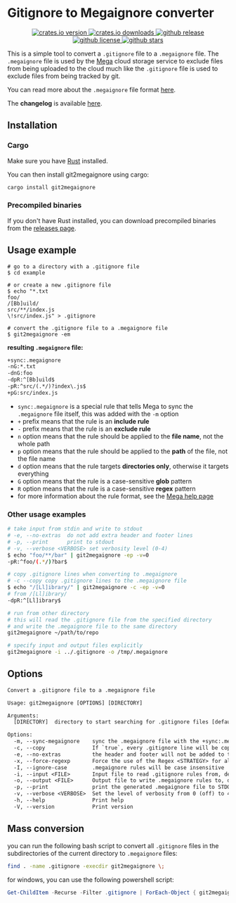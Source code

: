# Gitignore to Megaignore converter

<p align="center">
  <a href="https://crates.io/crates/git2megaignore">
    <img src="https://img.shields.io/crates/v/git2megaignore" alt="crates.io version">
  </a>
  <a href="https://crates.io/crates/git2megaignore">
    <img src="https://img.shields.io/crates/d/git2megaignore" alt="crates.io downloads">
  <a href="https://github.com/Farfi55/git2megaignore/releases">
    <img src="https://img.shields.io/github/v/release/Farfi55/git2megaignore" alt="github release">
  </a>
  </a>
  <a href="https://github.com/Farfi55/git2megaignore/blob/main/LICENSE">
    <img src="https://img.shields.io/github/license/Farfi55/git2megaignore" alt="github license">
  </a>
  <a href="https://github.com/Farfi55/git2megaignore/stargazers">
    <img src="https://img.shields.io/github/stars/Farfi55/git2megaignore?style=flat" alt="github stars">
  </a>
</p>

This is a simple tool to convert a `.gitignore` file to a `.megaignore` file. The `.megaignore` file is used by the [Mega](https://mega.nz) cloud storage service to exclude files from being uploaded to the cloud much like the `.gitignore` file is used to exclude files from being tracked by git.

You can read more about the `.megaignore` file format [here](https://help.mega.io/installs-apps/desktop/megaignore).

The **changelog** is available [here](CHANGELOG.md).

## Installation

### Cargo

Make sure you have [Rust](https://www.rust-lang.org/tools/install) installed.

You can then install git2megaignore using cargo:

```sh
cargo install git2megaignore
```

### Precompiled binaries

If you don't have Rust installed, you can download precompiled binaries from the [releases page](https://github.com/Farfi55/git2megaignore/releases).

## Usage example

```sh<!--  -->
# go to a directory with a .gitignore file
$ cd example

# or create a new .gitignore file
$ echo "*.txt
foo/
/[Bb]uild/
src/**/index.js
\!src/index.js" > .gitignore

# convert the .gitignore file to a .megaignore file
$ git2megaignore -em
```

**resulting `.megaignore` file:**

```txt filename="example/.megaignore"
+sync:.megaignore
-nG:*.txt
-dnG:foo
-dpR:^[Bb]uild$
-pR:^src/(.*/)?index\.js$
+pG:src/index.js
```

- `sync:.megaignore` is a special rule that tells Mega to sync the `.megaignore` file itself, this was added with the `-m` option
- `+` prefix means that the rule is an **include rule**
- `-` prefix means that the rule is an **exclude rule**
- `n` option means that the rule should be applied to the **file name**, not the whole path
- `p` option means that the rule should be applied to the **path** of the file, not the file name
- `d` option means that the rule targets **directories only**, otherwise it targets everything
- `G` option means that the rule is a case-sensitive **glob** pattern
- `R` option means that the rule is a case-sensitive **regex** pattern
- for more information about the rule format, see the [Mega help page](https://help.mega.io/installs-apps/desktop/megaignore)

### Other usage examples

```sh
# take input from stdin and write to stdout
# -e, --no-extras  do not add extra header and footer lines
# -p, --print      print to stdout
# -v, --verbose <VERBOSE> set verbosity level (0-4)
$ echo "foo/**/bar" | git2megaignore -ep -v=0
-pR:^foo/(.*/)?bar$

# copy .gitignore lines when converting to .megaignore
# -c --copy copy .gitignore lines to the .megaignore file
$ echo "/[Ll]ibrary/" | git2megaignore -c -ep -v=0
# from /[Ll]ibrary/
-dpR:^[Ll]ibrary$

# run from other directory
# this will read the .gitignore file from the specified directory 
# and write the .megaignore file to the same directory
git2megaignore ~/path/to/repo

# specify input and output files explicitly
git2megaignore -i ../.gitignore -o /tmp/.megaignore
```

## Options

```txt
Convert a .gitignore file to a .megaignore file

Usage: git2megaignore [OPTIONS] [DIRECTORY]

Arguments:
  [DIRECTORY]  directory to start searching for .gitignore files [default: ]

Options:
  -m, --sync-megaignore    sync the .megaignore file with the +sync:.megaignore rule
  -c, --copy               If `true`, every .gitignore line will be copied to the .megaignore file as **a comment**
  -e, --no-extras          the header and footer will not be added to the .megaignore file
  -x, --force-regexp       Force the use of the Regex <STRATEGY> for all rules, even if the glob pattern does not require it
  -I, --ignore-case        .megaignore rules will be case insensitive
  -i, --input <FILE>       Input file to read .gitignore rules from, defaults to .gitignore in the current directory
  -o, --output <FILE>      Output file to write .megaignore rules to, defaults to .megaignore in the current directory
  -p, --print              print the generated .megaignore file to STDOUT
  -v, --verbose <VERBOSE>  Set the level of verbosity from 0 (off) to 4 (debug) [default: 2]
  -h, --help               Print help
  -V, --version            Print version
```

## Mass conversion

you can run the following bash script to convert all `.gitignore` files in the subdirectories of the current directory to `.megaignore` files:

```sh
find . -name .gitignore -execdir git2megaignore \;
```

for windows, you can use the following powershell script:

```powershell
Get-ChildItem -Recurse -Filter .gitignore | ForEach-Object { git2megaignore $_.DirectoryName }
```
